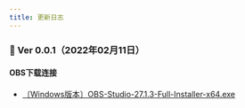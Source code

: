 ```yaml
---
title: 更新日志
---
```


### :memo: Ver 0.0.1（2022年02月11日）

#### OBS下载连接

- [〔Windows版本〕OBS-Studio-27.1.3-Full-Installer-x64.exe](https://obsproject.com/) 


